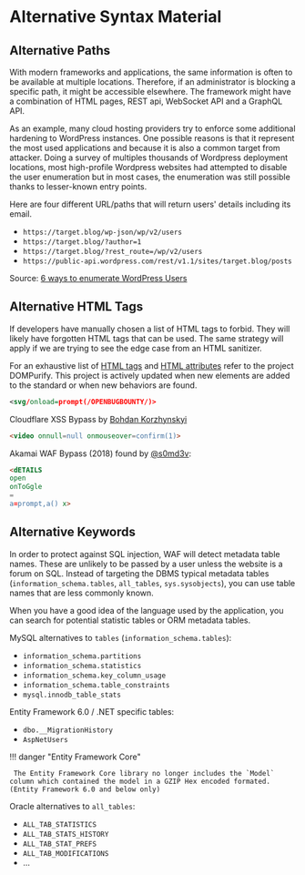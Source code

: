 # Alternative Syntax Material
<!--  -->




## Alternative Paths

With modern frameworks and applications, the same information is often to be available at multiple locations. Therefore, if an administrator is blocking a specific path, it might be accessible elsewhere. The framework might have a combination of HTML pages, REST api, WebSocket API and a GraphQL API.

As an example, many cloud hosting providers try to enforce some additional hardening to WordPress instances. One possible reasons is that it represent the most used applications and because it is also a common target from attacker.
Doing a survey of multiples thousands of Wordpress deployment locations, most high-profile Wordpress websites had attempted to disable the user enumeration but in most cases, the enumeration was still possible thanks to lesser-known entry points.

Here are four different URL/paths that will return users' details including its email.

 - `https://target.blog/wp-json/wp/v2/users`
 - `https://target.blog/?author=1`
 - `https://target.blog/?rest_route=/wp/v2/users`
 - `https://public-api.wordpress.com/rest/v1.1/sites/target.blog/posts`


Source: [6 ways to enumerate WordPress Users](https://www.gosecure.net/blog/2021/03/16/6-ways-to-enumerate-wordpress-users/)

## Alternative HTML Tags

If developers have manually chosen a list of HTML tags to forbid. They will likely have forgotten HTML tags that can be used. The same strategy will apply if we are trying to see the edge case from an HTML sanitizer.

For an exhaustive list of [HTML tags](https://github.com/cure53/DOMPurify/blob/1.0.8/src/tags.js) and [HTML attributes](https://github.com/cure53/DOMPurify/blob/1.0.8/src/attrs.js) refer to the project DOMPurify. This project is actively updated when new elements are added to the standard or when new behaviors are found.

```xml
<svg/onload=prompt(/OPENBUGBOUNTY/)>
```

Cloudflare XSS Bypass by [Bohdan Korzhynskyi](https://twitter.com/bohdansec)
```html
<video onnull=null onmouseover=confirm(1)>
```


Akamai WAF Bypass (2018) found by [@s0md3v](https://twitter.com/s0md3v/):
```html
<dETAILS
open
onToGgle
=
a=prompt,a() x>
```


## Alternative Keywords

In order to protect against SQL injection, WAF will detect metadata table names. These are unlikely to be passed by a user unless the website is a forum on SQL.
Instead of targeting the DBMS typical metadata tables (`information_schema.tables`, `all_tables`, `sys.sysobjects`), you can use table names that are less commonly known.

When you have a good idea of the language used by the application, you can search for potential statistic tables or ORM metadata tables.

MySQL alternatives to `tables` (`information_schema.tables`):

 - `information_schema.partitions`
 - `information_schema.statistics`
 - `information_schema.key_column_usage`
 - `information_schema.table_constraints`
 - `mysql.innodb_table_stats`

Entity Framework 6.0 / .NET specific tables:

 - `dbo.__MigrationHistory`
 - `AspNetUsers`

!!! danger "Entity Framework Core"

     The Entity Framework Core library no longer includes the `Model` column which contained the model in a GZIP Hex encoded formated. (Entity Framework 6.0 and below only)


Oracle alternatives to `all_tables`:

 - `ALL_TAB_STATISTICS`
 - `ALL_TAB_STATS_HISTORY`
 - `ALL_TAB_STAT_PREFS`
 - `ALL_TAB_MODIFICATIONS`
 - ...

